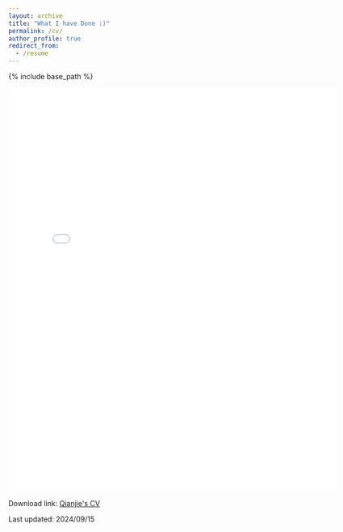 ```yaml
---
layout: archive
title: "What I have Done :)"
permalink: /cv/
author_profile: true
redirect_from:
  - /resume
---
```


{% include base_path %}

<embed src="../files/eric-wang-cv.pdf" width="650" height="800" type='application/pdf'>

<p>Download link: <a href="../files/Qianjie_Wei_s_CV.pdf">Qianjie's CV</a></p>
<p>Last updated: 2024/09/15</p>
